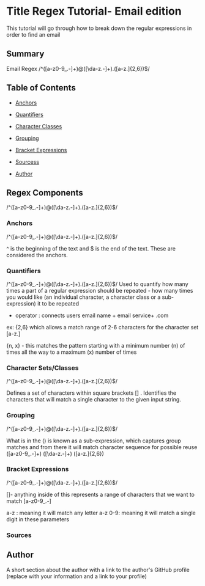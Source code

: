 # Title Regex Tutorial- Email edition
This tutorial will go through how to break down the regular expressions in order to find an email
## Summary
Email Regex
 /^([a-z0-9_\.-]+)@([\da-z\.-]+)\.([a-z\.]{2,6})$/

## Table of Contents

- [Anchors](#anchors)
- [Quantifiers](#quantifiers)

- [Character Classes](#character-classes)

- [Grouping](#grouping)
- [Bracket Expressions](#bracket-expressions)

- [Sourcess](#sources)
- [Author](#author)


## Regex Components

 /^([a-z0-9_\.-]+)@([\da-z\.-]+)\.([a-z\.]{2,6})$/
### Anchors

/^([a-z0-9_\.-]+)@([\da-z\.-]+)\.([a-z\.]{2,6})$/

^ is the beginning of the text and $ is the end of the text. These are considered the anchors. 
### Quantifiers

/^([a-z0-9_\.-]+)@([\da-z\.-]+)\.([a-z\.]{2,6})$/
Used to quantify how many times a part of a regular expression should be repeated - how many times you would like (an individual character, a character class or a sub-expression) it to be repeated

+ operator : connects users email name + email service+ .com
 
ex:
{2,6} which allows a match range of 2-6 characters for the character set [a-z\.]

{n, x} - this matches the pattern starting with a minimum number (n) of times all the way to a maximum (x) number of times


### Character Sets/Classes

/^([a-z0-9_\.-]+)@([\da-z\.-]+)\.([a-z\.]{2,6})$/

Defines a set of characters within square brackets [] . Identifies the characters that will match a single character to the given input string. 
### Grouping

/^([a-z0-9_\.-]+)@([\da-z\.-]+)\.([a-z\.]{2,6})$/

What is in the () is known as a sub-expression, which captures group matches and from there it will match character sequence for possible reuse
([a-z0-9_\.-]+)
([\da-z\.-]+)
([a-z\.]{2,6})

### Bracket Expressions


/^([a-z0-9_\.-]+)@([\da-z\.-]+)\.([a-z\.]{2,6})$/

[]- anything inside of this represents a range of characters that we want to match 
[a-z0-9_\.-]

a-z : meaning it will match any letter a-z 
0-9: meaning it will match a single digit in these parameters


### Sources

## Author

A short section about the author with a link to the author's GitHub profile (replace with your information and a link to your profile)
